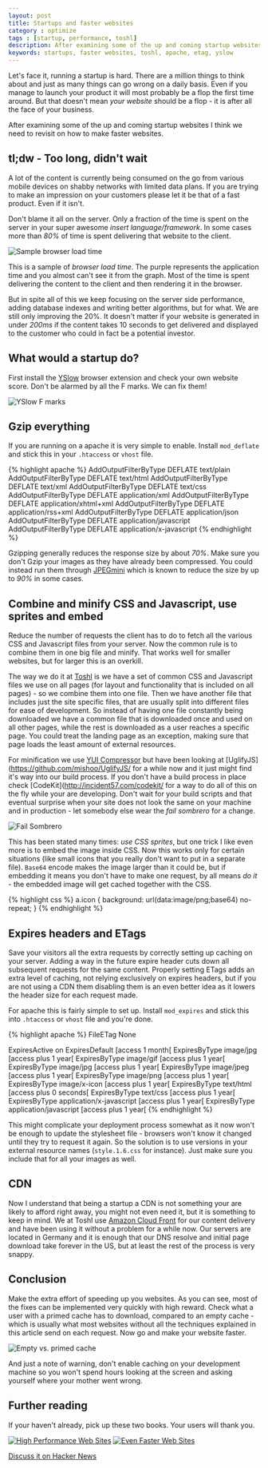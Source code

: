 ```yaml
---
layout: post
title: Startups and faster websites
category : optimize
tags : [startup, performance, toshl]
description: After examining some of the up and coming startup websites I think we need to revisit how to make faster websites.
keywords: startups, faster websites, toshl, apache, etag, yslow
---
```


Let's face it, running a startup is hard. There are a million things to think about and just as many things can go wrong on a daily basis. Even if you manage to launch your product it will most probably be a flop the first time around. But that doesn't mean _your website_ should be a flop - it is after all the face of your business.

After examining some of the up and coming startup websites I think we need to revisit on how to make faster websites.

## tl;dw - Too long, didn't wait

A lot of the content is currently being consumed on the go from various mobile devices on shabby networks with limited data plans. If you are trying to make an impression on your customers please let it be that of a fast product. Even if it isn't.

Don't blame it all on the server. Only a fraction of the time is spent on the server in your super awesome _insert language/framework_. In some cases more than *80%* of time is spent delivering that website to the client.

![Sample browser load time](/images/browser-load-time.png)

This is a sample of *browser load time*. The purple represents the application time and you almost can't see it from the graph. Most of the time is spent delivering the content to the client and then rendering it in the browser.

But in spite all of this we keep focusing on the server side performance, adding database indexes and writing better algorithms, but for what. We are still only improving the 20%. It doesn't matter if your website is generated in under _200ms_ if the content takes 10 seconds to get delivered and displayed to the customer who could in fact be a potential investor.

## What would a startup do?

First install the [YSlow](http://developer.yahoo.com/yslow/) browser extension and check your own website score. Don't be alarmed by all the F marks. We can fix them!

![YSlow F marks](/images/yslow-f-marks.png)

## Gzip everything

If you are running on a apache it is very simple to enable. Install `mod_deflate` and stick this in your `.htaccess` or `vhost` file.

{% highlight apache %}
AddOutputFilterByType DEFLATE text/plain
AddOutputFilterByType DEFLATE text/html
AddOutputFilterByType DEFLATE text/xml
AddOutputFilterByType DEFLATE text/css
AddOutputFilterByType DEFLATE application/xml
AddOutputFilterByType DEFLATE application/xhtml+xml
AddOutputFilterByType DEFLATE application/rss+xml
AddOutputFilterByType DEFLATE application/json
AddOutputFilterByType DEFLATE application/javascript
AddOutputFilterByType DEFLATE application/x-javascript
{% endhighlight %}

Gzipping generally reduces the response size by about *70%*. Make sure you don't Gzip your images as they have already been compressed. You could instead run them through [JPEGmini](http://www.jpegmini.com/) which is known to reduce the size by up to *90%* in some cases.

## Combine and minify CSS and Javascript, use sprites and embed

Reduce the number of requests the client has to do to fetch all the various CSS and Javascript files from your server. Now the common rule is to combine them in one big file and minify. That works well for smaller websites, but for larger this is an overkill.

The way we do it at [Toshl](https://toshl.com) is we have a set of common CSS and Javascript files we use on all pages (for layout and functionality that is included on all pages) - so we combine them into one file. Then we have another file that includes just the site specific files, that are usually split into different files for ease of development. So instead of having one file constantly being downloaded we have a common file that is downloaded once and used on all other pages, while the rest is downloaded as a user reaches a specific page. You could treat the landing page as an exception, making sure that page loads the least amount of external resources.

For minification we use [YUI Compressor](http://developer.yahoo.com/yui/compressor/) but have been looking at [UglifyJS](https://github.com/mishoo/UglifyJS/ for a while now and it just might find it's way into our build process. If you don't have a build process in place check [CodeKit](http://incident57.com/codekit/ for a way to do all of this on the fly while your are developing. Don't wait for your build scripts and that eventual surprise when your site does not look the same on your machine and in production - let somebody else wear the _fail sombrero_ for a change.

![Fail Sombrero](/images/fail-sombrero.jpg)

This has been stated many times: *use CSS sprites*, but one trick I like even more is to embed the image inside CSS. Now this works only for certain situations (like small icons that you really don't want to put in a separate file). `Base64` encode makes the image larger than it could be, but if embedding it means you don't have to make one request, by all means *do it* - the embedded image will get cached together with the CSS.

{% highlight css %}
a.icon {
  background: url(data:image/png;base64) no-repeat;
}
{% endhighlight %}

## Expires headers and ETags

Save your visitors all the extra requests by correctly setting up caching on your server. Adding a way in the future expire header cuts down all subsequent requests for the same content. Properly setting ETags adds an extra level of caching, not relying exclusively on expires headers, but if you are not using a CDN them disabling them is an even better idea as it lowers the header size for each request made.

For apache this is fairly simple to set up. Install `mod_expires` and stick this into `.htaccess` or `vhost` file and you're done.

{% highlight apache %}
FileETag None

ExpiresActive on
ExpiresDefault [access 1 month[
ExpiresByType image/jpg [access plus 1 year[
ExpiresByType image/gif [access plus 1 year[
ExpiresByType image/jpg [access plus 1 year[
ExpiresByType image/jpeg [access plus 1 year[
ExpiresByType image/png [access plus 1 year[
ExpiresByType image/x-icon [access plus 1 year[
ExpiresByType text/html [access plus 0 seconds[
ExpiresByType text/css [access plus 1 year[
ExpiresByType application/x-javascript [access plus 1 year[
ExpiresByType application/javascript [access plus 1 year[
{% endhighlight %}

This might complicate your deployment process somewhat as it now won't be enough to update the stylesheet file - browsers won't know it changed until they try to request it again. So the solution is to use versions in your external resource names (`style.1.6.css` for instance). Just make sure you include that for all your images as well.

## CDN

Now I understand that being a startup a CDN is not something your are likely to afford right away, you might not even need it, but it is something to keep in mind. We at Toshl use [Amazon Cloud Front](http://aws.amazon.com/cloudfront/) for our content delivery and have been using it without a problem for a while now. Our servers are located in Germany and it is enough that our DNS resolve and initial page download take forever in the US, but at least the rest of the process is very snappy.

## Conclusion

Make the extra effort of speeding up you websites. As you can see, most of the fixes can be implemented very quickly with high reward. Check what a user with a primed cache has to download, compared to an empty cache - which is usually what most websites without all the techniques explained in this article send on each request. Now go and make your website faster.

![Empty vs. primed cache](/images/empty-vs-primed-cache.png)

And just a note of warning, don't enable caching on your development machine so you won't spend hours looking at the screen and asking yourself where your mother went wrong.

## Further reading

If your haven't already, pick up these two books. Your users will thank you.

[![High Performance Web Sites](/images/books/high_peformance_websites.jpeg)](http://shop.oreilly.com/product/9780596529307.do)
[![Even Faster Web Sites](/images/books/even_faster_websites.jpeg)](http://shop.oreilly.com/product/9780596522315.do)

[Discuss it on Hacker News](http://news.ycombinator.com/item?id=4249017)
